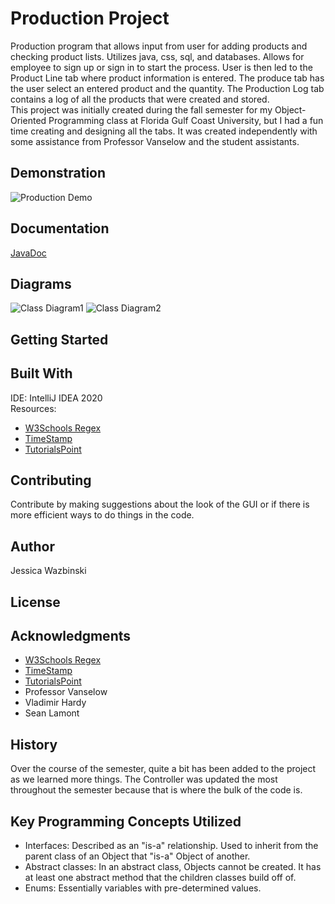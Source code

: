 # Production Project
Production program that allows input from user for adding products and checking product lists. Utilizes java, css, sql, and databases. Allows for employee to sign up or sign in to start the process. User is then led to the Product Line tab where product information is entered. The produce tab has the user select an entered product and the quantity. The Production Log tab contains a log of all the products that were created and stored. <br />
This project was initially created during the fall semester for my Object-Oriented Programming class at Florida Gulf Coast University, but I had a fun time creating and designing all the tabs. It was created independently with some assistance from Professor Vanselow and the student assistants.

## Demonstration
![Production Demo](final.gif)

## Documentation
[JavaDoc](https://jessicawaz.github.io/Production-Project/allclasses.html)

## Diagrams
![Class Diagram1](https://user-images.githubusercontent.com/70324104/100890187-f6275680-3485-11eb-9db2-37ae2cfd2b63.PNG)
![Class Diagram2](https://user-images.githubusercontent.com/70324104/100890314-19ea9c80-3486-11eb-8297-969e044f79a4.PNG)

## Getting Started

## Built With
IDE: IntelliJ IDEA 2020 <br />
Resources: <br />
* [W3Schools Regex](https://www.w3schools.com/java/java_regex.asp)
* [TimeStamp](https://tecadmin.net/get-current-timestamp-in-java/)
* [TutorialsPoint](https://www.tutorialspoint.com/java/java_string_split.htm)

## Contributing
Contribute by making suggestions about the look of the GUI or if there is more efficient ways to do things in the code. 

## Author
Jessica Wazbinski

## License

## Acknowledgments
* [W3Schools Regex](https://www.w3schools.com/java/java_regex.asp)
* [TimeStamp](https://tecadmin.net/get-current-timestamp-in-java/)
* [TutorialsPoint](https://www.tutorialspoint.com/java/java_string_split.htm)
* Professor Vanselow
* Vladimir Hardy
* Sean Lamont

## History
Over the course of the semester, quite a bit has been added to the project as we learned more things. The Controller was updated the most throughout the semester because that is where the bulk of the code is. 

## Key Programming Concepts Utilized
* Interfaces: Described as an "is-a" relationship. Used to inherit from the parent class of an Object that "is-a" Object of another. 
* Abstract classes: In an abstract class, Objects cannot be created. It has at least one abstract method that the children classes build off of.
* Enums: Essentially variables with pre-determined values. 

